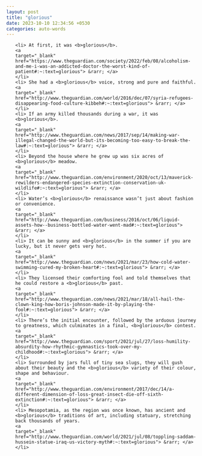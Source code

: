 ```yaml
---
layout: post
title: "glorious"
date: 2023-10-10 12:34:56 +0530
categories: auto-words
---
```

<ol>

    <li> At first, it was <b>glorious</b>.
    <a 
    target="_blank" 
    href="https://www.theguardian.com/society/2022/feb/08/alcoholism-and-me-i-was-an-addicted-doctor-the-worst-kind-of-patient#:~:text=glorious"> &rarr; </a>
    </li>
    <li> She had a <b>glorious</b> voice, strong and pure and faithful.
    <a 
    target="_blank" 
    href="http://www.theguardian.com/world/2016/dec/07/syria-refugees-disappearing-food-culture-kibbeh#:~:text=glorious"> &rarr; </a>
    </li>
    <li> If an army killed thousands during a war, it was <b>glorious</b>.
    <a 
    target="_blank" 
    href="http://www.theguardian.com/news/2017/sep/14/making-war-illegal-changed-the-world-but-its-becoming-too-easy-to-break-the-law#:~:text=glorious"> &rarr; </a>
    </li>
    <li> Beyond the house where he grew up was six acres of <b>glorious</b> meadow.
    <a 
    target="_blank" 
    href="http://www.theguardian.com/environment/2020/oct/13/maverick-rewilders-endangered-species-extinction-conservation-uk-wildlife#:~:text=glorious"> &rarr; </a>
    </li>
    <li> Water’s <b>glorious</b> renaissance wasn’t just about fashion or convenience.
    <a 
    target="_blank" 
    href="http://www.theguardian.com/business/2016/oct/06/liquid-assets-how--business-bottled-water-went-mad#:~:text=glorious"> &rarr; </a>
    </li>
    <li> It can be sunny and <b>glorious</b> in the summer if you are lucky, but it never gets very hot.
    <a 
    target="_blank" 
    href="http://www.theguardian.com/news/2021/mar/23/how-cold-water-swimming-cured-my-broken-heart#:~:text=glorious"> &rarr; </a>
    </li>
    <li> They licensed their comforting fool and told themselves that he could restore a <b>glorious</b> past.
    <a 
    target="_blank" 
    href="http://www.theguardian.com/news/2021/mar/18/all-hail-the-clown-king-how-boris-johnson-made-it-by-playing-the-fool#:~:text=glorious"> &rarr; </a>
    </li>
    <li> There’s the initial encounter, followed by the arduous journey to greatness, which culminates in a final, <b>glorious</b> contest.
    <a 
    target="_blank" 
    href="http://www.theguardian.com/sport/2021/jul/27/loss-humility-absurdity-how-rhythmic-gymnastics-took-over-my-childhood#:~:text=glorious"> &rarr; </a>
    </li>
    <li> Surrounded by jars full of tiny sea slugs, they will gush about their beauty and the <b>glorious</b> variety of their colour, shape and behaviour.
    <a 
    target="_blank" 
    href="http://www.theguardian.com/environment/2017/dec/14/a-different-dimension-of-loss-great-insect-die-off-sixth-extinction#:~:text=glorious"> &rarr; </a>
    </li>
    <li> Mesopotamia, as the region was once known, has ancient and <b>glorious</b> traditions of art, including statuary, stretching back thousands of years.
    <a 
    target="_blank" 
    href="http://www.theguardian.com/world/2021/jul/08/toppling-saddam-hussein-statue-iraq-us-victory-myth#:~:text=glorious"> &rarr; </a>
    </li>